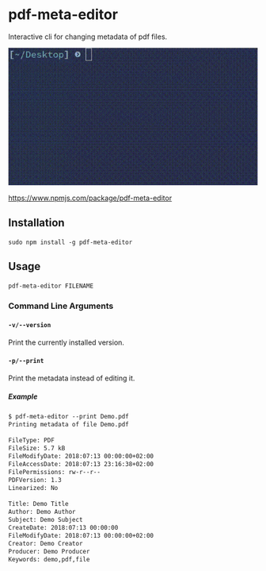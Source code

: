 # pdf-meta-editor

Interactive cli for changing metadata of pdf files.

![Demo](demo.gif "Demo")

<https://www.npmjs.com/package/pdf-meta-editor>

## Installation

    sudo npm install -g pdf-meta-editor

## Usage

    pdf-meta-editor FILENAME

### Command Line Arguments

#### `-v/--version`

Print the currently installed version.

#### `-p/--print`

Print the metadata instead of editing it.

##### Example

    $ pdf-meta-editor --print Demo.pdf
    Printing metadata of file Demo.pdf

    FileType: PDF
    FileSize: 5.7 kB
    FileModifyDate: 2018:07:13 00:00:00+02:00
    FileAccessDate: 2018:07:13 23:16:38+02:00
    FilePermissions: rw-r--r--
    PDFVersion: 1.3
    Linearized: No

    Title: Demo Title
    Author: Demo Author
    Subject: Demo Subject
    CreateDate: 2018:07:13 00:00:00
    FileModifyDate: 2018:07:13 00:00:00+02:00
    Creator: Demo Creator
    Producer: Demo Producer
    Keywords: demo,pdf,file
